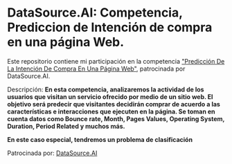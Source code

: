 # DataSource.AI: Competencia, Prediccion de Intención de compra en una página Web. 

Este repositorio contiene mi participación en la competencia ["Predicción De La Intención De Compra En Una Página Web"](https://www.datasource.ai/es/home/data-science-competitions-for-startups/prediccion-de-la-intencion-de-compra-en-una-pagina-web), patrocinada por DataSource.AI.

Descripción: **En esta competencia, analizaremos la actividad de los usuarios que visitan un servicio ofrecido por medio de un sitio web.  El objetivo será predecir que visitantes decidirán comprar de acuerdo a las características e interacciones que ejecuten en la página. Se toman en cuenta datos como Bounce rate, Month, Pages Values, Operating System, Duration, Period Related y muchos más.**

**En este caso especial, tendremos un problema de clasificación** 

Patrocinada por: [DataSource.AI](https://www.datasource.ai/es)
